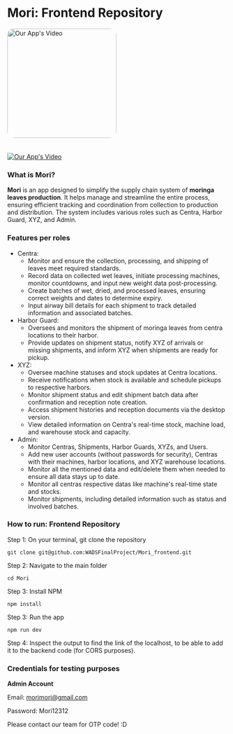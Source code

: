# Mori: Frontend Repository

<img src="Mori.png" alt="Our App's Video" style="border-radius: 15px; margin-bottom: 20px; width: 250px;">


[![Our App's Video](https://img.shields.io/badge/Our%20App's%20Promo%20Video-Watch-red?logo=youtube)](https://www.youtube.com/watch?v=NWyZfkSVxP8)


### What is Mori?
**Mori** is an app designed to simplify the supply chain system of **moringa leaves production**. It helps manage and streamline the entire process, ensuring efficient tracking and coordination from collection to production and distribution. The system includes various roles such as Centra, Harbor Guard, XYZ, and Admin. 


### Features per roles
 - Centra: 
    - Monitor and ensure the collection, processing, and shipping of leaves meet required standards.
    - Record data on collected wet leaves, initiate processing machines, monitor countdowns, and input new weight data post-processing.
    - Create batches of wet, dried, and processed leaves, ensuring correct weights and dates to determine expiry.
    - Input airway bill details for each shipment to track detailed information and associated batches.
 - Harbor Guard: 
    - Oversees and monitors the shipment of moringa leaves from centra locations to their harbor. 
    - Provide updates on shipment status, notify XYZ of arrivals or missing shipments, and inform XYZ when shipments are ready for pickup.
 - XYZ: 
    - Oversee machine statuses and stock updates at Centra locations.
    - Receive notifications when stock is available and schedule pickups to respective harbors.
    - Monitor shipment status and edit shipment batch data after confirmation and reception note creation.
    - Access shipment histories and reception documents via the desktop version.
    - View detailed information on Centra's real-time stock, machine load, and warehouse stock and capacity.
 - Admin: 
    - Monitor Centras, Shipments, Harbor Guards, XYZs, and Users.
    - Add new user accounts (without passwords for security), Centras with their machines, harbor locations, and XYZ warehouse locations.
    - Monitor all the mentioned data and edit/delete them when needed to ensure all data stays up to date. 
    - Monitor all centras respective datas like machine's real-time state and stocks.
    - Monitor shipments, including detailed information such as status and involved batches.


### How to run: Frontend Repository

Step 1: On your terminal, git clone the repository
```
git clone git@github.com:WADSFinalProject/Mori_frontend.git
```

Step 2: Navigate to the main folder 
```
cd Mori
```

Step 3: Install NPM
```
npm install
```

Step 3: Run the app
```
npm run dev
```

Step 4: Inspect the output to find the link of the localhost, to be able to add it to the backend code (for CORS purposes). 


### Credentials for testing purposes

**Admin Account**

Email: morimori@gmail.com

Password: Mori12312


Please contact our team for OTP code! :D 

